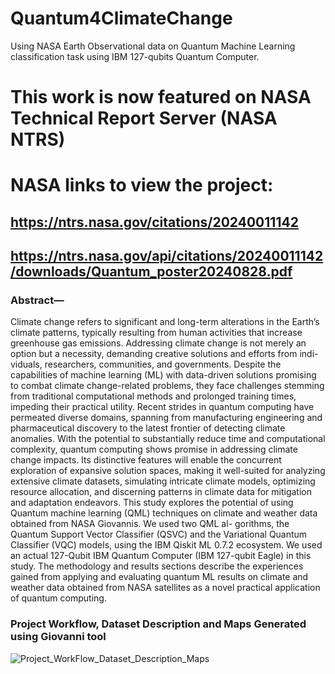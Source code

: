 # Quantum4ClimateChange
Using NASA Earth Observational data on Quantum Machine Learning classification task using IBM 127-qubits Quantum Computer. 

# This work is now featured on NASA Technical Report Server (NASA NTRS)

# NASA links to view the project:
## https://ntrs.nasa.gov/citations/20240011142

## https://ntrs.nasa.gov/api/citations/20240011142/downloads/Quantum_poster20240828.pdf


### Abstract—
Climate change refers to significant and long-term
alterations in the Earth’s climate patterns, typically resulting
from human activities that increase greenhouse gas emissions.
Addressing climate change is not merely an option but a
necessity, demanding creative solutions and efforts from indi-
viduals, researchers, communities, and governments. Despite the
capabilities of machine learning (ML) with data-driven solutions
promising to combat climate change-related problems, they face
challenges stemming from traditional computational methods and
prolonged training times, impeding their practical utility. Recent
strides in quantum computing have permeated diverse domains,
spanning from manufacturing engineering and pharmaceutical
discovery to the latest frontier of detecting climate anomalies.
With the potential to substantially reduce time and computational
complexity, quantum computing shows promise in addressing
climate change impacts. Its distinctive features will enable the
concurrent exploration of expansive solution spaces, making it
well-suited for analyzing extensive climate datasets, simulating
intricate climate models, optimizing resource allocation, and
discerning patterns in climate data for mitigation and adaptation
endeavors. This study explores the potential of using Quantum
machine learning (QML) techniques on climate and weather
data obtained from NASA Giovannis. We used two QML al-
gorithms, the Quantum Support Vector Classifier (QSVC) and
the Variational Quantum Classifier (VQC) models, using the
IBM Qiskit ML 0.7.2 ecosystem. We used an actual 127-Qubit
IBM Quantum Computer (IBM 127-qubit Eagle) in this study.
The methodology and results sections describe the experiences
gained from applying and evaluating quantum ML results on
climate and weather data obtained from NASA satellites as a
novel practical application of quantum computing.


### Project Workflow, Dataset Description and Maps Generated using Giovanni tool

![Project_WorkFlow_Dataset_Description_Maps](https://github.com/user-attachments/assets/0d3a473e-47ed-4156-bde1-dbbcb513672b)

